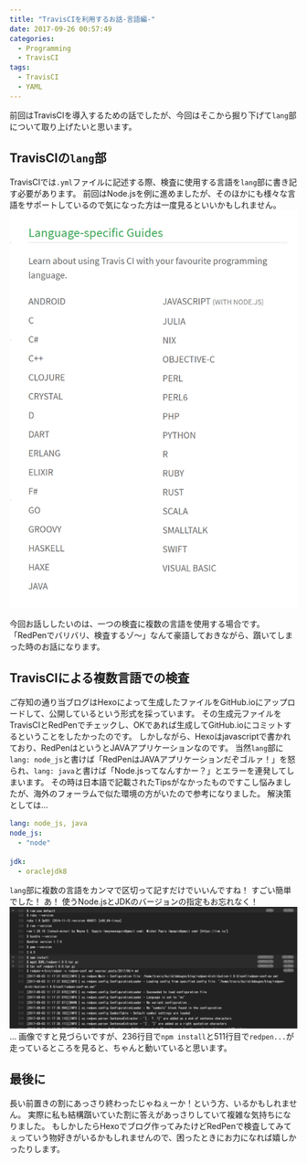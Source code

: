 ```yaml
---
title: "TravisCIを利用するお話-言語編-"
date: 2017-09-26 00:57:49
categories:
  - Programming
  - TravisCI
tags:
  - TravisCI
  - YAML
---
```


前回はTravisCIを導入するための話でしたが、今回はそこから掘り下げて`lang`部について取り上げたいと思います。

## TravisCIの`lang`部
TravisCIでは`.yml`ファイルに記述する際、検査に使用する言語を`lang`部に書き記す必要があります。
前回はNode.jsを例に進めましたが、そのほかにも様々な言語をサポートしているので気になった方は一度見るといいかもしれません。
<img src="..\..\..\img\travis_lang_list.png" />

今回お話ししたいのは、一つの検査に複数の言語を使用する場合です。
「RedPenでバリバリ、検査するゾ～」なんて豪語しておきながら、躓いてしまった時のお話になります。

## TravisCIによる複数言語での検査
ご存知の通り当ブログはHexoによって生成したファイルをGitHub.ioにアップロードして、公開しているという形式を採っています。
その生成元ファイルをTravisCIとRedPenでチェックし、OKであれば生成してGitHub.ioにコミットするということをしたかったのです。
しかしながら、Hexoはjavascriptで書かれており、RedPenはというとJAVAアプリケーションなのです。
当然`lang`部に`lang: node_js`と書けば「RedPenはJAVAアプリケーションだぞゴルァ！」を怒られ、`lang: java`と書けば「Node.jsってなんすかー？」とエラーを連発してしまいます。
その時は日本語で記載されたTipsがなかったものですこし悩みましたが、海外のフォーラムで似た環境の方がいたので参考になりました。
解決策としては...

```YAML:.travis.yml
lang: node_js, java
node_js:
  - "node"

jdk:
  - oraclejdk8
```

`lang`部に複数の言語をカンマで区切って記すだけでいいんですね！
すごい簡単でした！
あ！
使うNode.jsとJDKのバージョンの指定もお忘れなく！
<img src="..\..\..\img\travis_lang_working.png" />
...
画像ですと見づらいですが、236行目で`npm install`と511行目で`redpen...`が走っているところを見ると、ちゃんと動いていると思います。

## 最後に
長い前置きの割にあっさり終わったじゃねぇーか！という方、いるかもしれません。
実際に私も結構躓いていた割に答えがあっさりしていて複雑な気持ちになりました。
もしかしたらHexoでブログ作ってみたけどRedPenで検査してみてぇっていう物好きがいるかもしれませんので、困ったときにお力になれば嬉しかったりします。

<!--
><div style="text-align: right;">
引用元：[name](https://)
</div>
<img src="..\..\..\img\" />
<font color="White"></font>
-->
